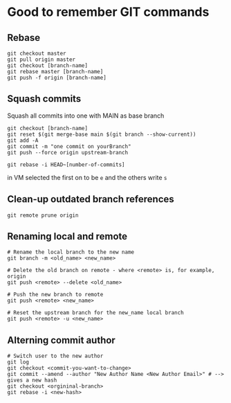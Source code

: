 # Good to remember GIT commands

## Rebase

```shell
git checkout master
git pull origin master
git checkout [branch-name]
git rebase master [branch-name]
git push -f origin [branch-name]
```

## Squash commits

Squash all commits into one with MAIN as base branch

```shell
git checkout [branch-name]
git reset $(git merge-base main $(git branch --show-current))
git add -A
git commit -m "one commit on yourBranch"
git push --force origin upstream-branch
```

```shell
git rebase -i HEAD~[number-of-commits]
```

in VM selected the first on to be ```e``` and the others write ```s```

## Clean-up outdated branch references

```shell
git remote prune origin
```

## Renaming local and remote

```shell
# Rename the local branch to the new name
git branch -m <old_name> <new_name>

# Delete the old branch on remote - where <remote> is, for example, origin
git push <remote> --delete <old_name>

# Push the new branch to remote
git push <remote> <new_name>

# Reset the upstream branch for the new_name local branch
git push <remote> -u <new_name>
```

## Alterning commit author

```shell
# Switch user to the new author
git log
git checkout <commit-you-want-to-change>
git commit --amend --author "New Author Name <New Author Email>" # --> gives a new hash
git checkout <orgininal-branch>
git rebase -i <new-hash>
```
